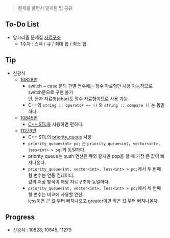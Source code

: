 > 문제를 풀면서 알게된 팁 공유

## To-Do List
- 알고리즘 문제집 [자료구조](https://www.acmicpc.net/workbook/view/1442)
    - 1주차 : 스택 / 큐 / 최대 힙 / 최소 힙 

## Tip

- 신광식
    - [10828번](https://github.com/mel1015/algorithm-study/blob/10845/Winter_Vacation/week_1/10828_mel1015.cpp)
        - switch ~ case 문의 판별 변수에는 정수 자료형만 사용 가능하므로 switch문으로 구현 불가<BR>
        단, 문자 자료형(char)도 정수 자료형이므로 사용 가능 
        - C++의 `string :: operator == ()` 와 `string :: compare ()` 는 동일하다.     
    - [10845번](https://github.com/mel1015/algorithm-study/blob/10845/Winter_Vacation/week_1/10845_mel1015.cpp)
        - [C++ STL](http://www.cplusplus.com/reference/stl/)을 사용하면 편하다.
    - [11279번](https://github.com/mel1015/algorithm-study/blob/11279/Winter_Vacation/week_1/11279_mel1015.cpp)
        - C++ STL의 [priority_queue](http://www.cplusplus.com/reference/queue/priority_queue/) 사용
        - `priority_queue<int> pq;` 는 `priority_queue<int, vector<int>, less<int> > pq;`와 동일하다.
        - priority_queue는 push 연산은 큐와 같지만 pop을 할 때 가장 큰 값이 빠져나온다.
        - `priority_queue<int, vector<int>, less<int> > pq;`에서 두 번째 형 변수는 연동 컨테이너.<br>
            값의 저장 방식이 해당 자료구조와 동일하다.
        - `priority_queue<int, vector<int>, less<int> > pq;`에서 세 번째 형 변수는 비교에 사용할 연산.<br>
            less이면 큰 값 부터 빠져나오고 greater이면 작은 값 부터 빠져나온다.
        
## Progress
- 신광식 : 10828, 10845, 11279